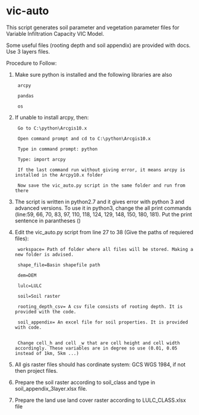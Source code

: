 # vic-auto
This script generates soil parameter and vegetation parameter files for Variable Infiltration Capacity VIC Model.

Some useful files (rooting depth and soil appendix) are provided with docs. Use 3 layers files.

Procedure to Follow:

1. Make sure python is installed and the following libraries are also

		arcpy
	
		pandas
	
		os

2. If unable to install arcpy, then:

		Go to C:\python\Arcgis10.x
	
		Open command prompt and cd to C:\python\Arcgis10.x
	
		Type in command prompt: python
	
		Type: import arcpy
	
		If the last command run without giving error, it means arcpy is installed in the Arcpy10.x folder
	
		Now save the vic_auto.py script in the same folder and run from there
	
3. The script is written in python2.7 and it gives error with python 3 and advanced versions. 
To use it in python3, change the all print commands (line:59, 66, 70, 83, 97, 110, 118, 124, 129, 148, 150, 180, 181). 
Put the print sentence in parantheses ()

4. Edit the vic_auto.py script from line 27 to 38 (Give the paths of requiered files):

		workspace= Path of folder where all files will be stored. Making a new folder is advised.
	
		shape_file=Basin shapefile path
	
		dem=DEM        
	
		lulc=LULC
	
		soil=Soil raster
	
		rooting_depth_csv= A csv file consists of rooting depth. It is provided with the code.
	
		soil_appendix= An excel file for soil properties. It is provided with code.
	
	
		Change cell_h and cell _w that are cell height and cell width accordingly. These variables are in degree so use (0.01, 0.05 instead of 1km, 5km ...)
	
5. All gis raster files should has cordinate system: GCS WGS 1984, if not then project files.

6. Prepare the soil raster according to soil_class and type in soil_appendix_3layer.xlsx file.

7. Prepare the land use land cover raster according to LULC_CLASS.xlsx file
